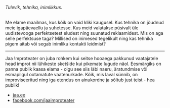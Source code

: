*Tulevik, tehnika, inimlikkus.*<br><br>

Me elame maailmas, kus kõik on vaid kliki kaugusel. Kus tehnika on jõudnud meie igapäevaellu ja suhetesse. Kus meid valatakse püsivalt üle uudistevooga perfektsetest eludest ning suunatud reklaamidest. Mis on aga selle perfektsuse taga? Millised on inimesed tegelikult ning kas tehnika pigem aitab või segab inimliku kontakti leidmist?

---
Jaa !mproteater on juba rohkem kui seitse hooaega pakkunud vaatajatele head improt nii lühikeste sketšide kui pikemate lugude näol. Eesmärgiks on panna publik kaasa elama - olgu see siis läbi naeru, äratundmise või esmapilgul ootamatute vaatenurkade. Kõik, mis laval sünnib, on improviseeritud ning iga etendus on ainukordne ja sõltub just teist - hea publik!<br>

- [jaa.ee](http://jaa.ee)
- [facebook.com/jaaimproteater](https://www.facebook.com/jaaimproteater)
